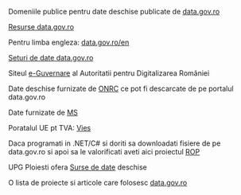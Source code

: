 
Domeniile publice pentru date deschise publicate de [data.gov.ro](https://domenii.gov.ro/new/date-deschise/)

[Resurse data.gov.ro](https://data.gov.ro/pages/resources)

Pentru limba engleza: [data.gov.ro/en](https://data.gov.ro/en/datarequest?state=open)

[Seturi de date data.gov.ro](https://data.gov.ro/dataset)

Siteul [e-Guvernare](https://www.e-guvernare.ro/) al Autoritatii pentru Digitalizarea României

Date deschise furnizate de [ONRC](https://data.gov.ro/organization/onrc) ce pot fi descarcate de pe portalul data.gov.ro

Date furnizate de [MS](https://data.gov.ro/datarequest?organization=ms)

Poratalul UE pt TVA: [Vies](https://ec.europa.eu/taxation_customs/vies/#/faq)

Daca programati in .NET/C# si doriti sa downloadati fisiere de pe data.gov.ro si apoi  sa le valorificati aveti aici proiectul [ROP](https://github.com/ignatandrei/RomaniaOpenData/blob/master/ROP/ROPCommon/DownloadData.cs)

UPG Ploiesti ofera [Surse de date](https://sites.google.com/upg-ploiesti.ro/resurse-se/alte-resurse/surse-de-date) deschise

O lista de proiecte si articole care folosesc [data.gov.ro](https://gov.palcu.ro/lista)
